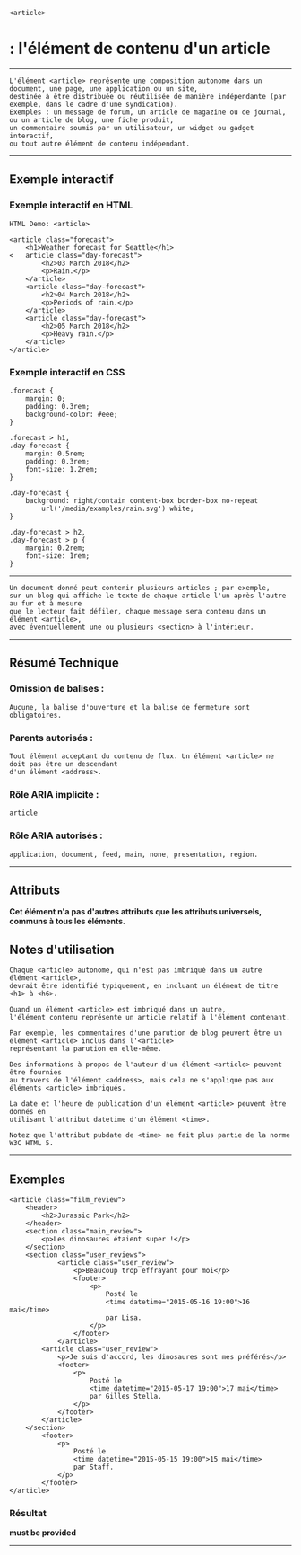     <article> 
# **: l'élément de contenu d'un article**

---



    L'élément <article> représente une composition autonome dans un document, une page, une application ou un site, 
    destinée à être distribuée ou réutilisée de manière indépendante (par exemple, dans le cadre d'une syndication). 
    Exemples : un message de forum, un article de magazine ou de journal, ou un article de blog, une fiche produit, 
    un commentaire soumis par un utilisateur, un widget ou gadget interactif, 
    ou tout autre élément de contenu indépendant.

---



## **Exemple interactif**

### **Exemple interactif en HTML**

    HTML Demo: <article>

    <article class="forecast">
        <h1>Weather forecast for Seattle</h1>
    <   article class="day-forecast">
            <h2>03 March 2018</h2>
            <p>Rain.</p>
        </article>
        <article class="day-forecast">
            <h2>04 March 2018</h2>
            <p>Periods of rain.</p>
        </article>
        <article class="day-forecast">
            <h2>05 March 2018</h2>
            <p>Heavy rain.</p>
        </article>
    </article>



### **Exemple interactif en CSS**

    .forecast {
        margin: 0;
        padding: 0.3rem;
        background-color: #eee;
    }

    .forecast > h1,
    .day-forecast {
        margin: 0.5rem;
        padding: 0.3rem;
        font-size: 1.2rem;
    }

    .day-forecast {
        background: right/contain content-box border-box no-repeat
            url('/media/examples/rain.svg') white;
    }

    .day-forecast > h2,
    .day-forecast > p {
        margin: 0.2rem;
        font-size: 1rem;
    }

---



    Un document donné peut contenir plusieurs articles ; par exemple, 
    sur un blog qui affiche le texte de chaque article l'un après l'autre au fur et à mesure 
    que le lecteur fait défiler, chaque message sera contenu dans un élément <article>,
    avec éventuellement une ou plusieurs <section> à l'intérieur.

---



## **Résumé Technique**

### **Omission de balises :** 
    Aucune, la balise d'ouverture et la balise de fermeture sont obligatoires.

### **Parents autorisés :** 
	Tout élément acceptant du contenu de flux. Un élément <article> ne doit pas être un descendant 
    d'un élément <address>.

### **Rôle ARIA implicite :** 
	article

### **Rôle ARIA autorisés :** 
    application, document, feed, main, none, presentation, region.

---



## **Attributs**

**Cet élément n'a pas d'autres attributs que les attributs universels, communs à tous les éléments.**



## **Notes d'utilisation**

    Chaque <article> autonome, qui n'est pas imbriqué dans un autre élément <article>, 
    devrait être identifié typiquement, en incluant un élément de titre <h1> à <h6>.

    Quand un élément <article> est imbriqué dans un autre, 
    l'élément contenu représente un article relatif à l'élément contenant. 

    Par exemple, les commentaires d'une parution de blog peuvent être un élément <article> inclus dans l'<article> 
    représentant la parution en elle-même.

    Des informations à propos de l'auteur d'un élément <article> peuvent être fournies 
    au travers de l'élément <address>, mais cela ne s'applique pas aux éléments <article> imbriqués.

    La date et l'heure de publication d'un élément <article> peuvent être donnés en 
    utilisant l'attribut datetime d'un élément <time>. 

    Notez que l'attribut pubdate de <time> ne fait plus partie de la norme W3C HTML 5.

---



## **Exemples**
    <article class="film_review">
        <header>
            <h2>Jurassic Park</h2>
        </header>
        <section class="main_review">
            <p>Les dinosaures étaient super !</p>
        </section>
        <section class="user_reviews">
                <article class="user_review">
                    <p>Beaucoup trop effrayant pour moi</p>
                    <footer>
                        <p>
                            Posté le
                            <time datetime="2015-05-16 19:00">16 mai</time>
                            par Lisa.
                        </p>
                    </footer>
                </article>
            <article class="user_review">
                <p>Je suis d'accord, les dinosaures sont mes préférés</p>
                <footer>
                    <p>
                        Posté le
                        <time datetime="2015-05-17 19:00">17 mai</time>
                        par Gilles Stella.
                    </p>
                </footer>
            </article>
        </section>
            <footer>
                <p>
                    Posté le
                    <time datetime="2015-05-15 19:00">15 mai</time>
                    par Staff.
                </p>
            </footer>
    </article>

### Résultat

**must be provided**

---


